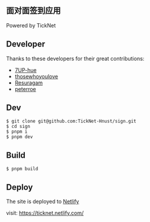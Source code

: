 ## 面对面签到应用

Powered by TickNet

## Developer

Thanks to these developers for their great contributions:

* [7UP-hue](https://github.com/7UP-hue)
* [thosewhoyoulove](https://github.com/thosewhoyoulove)
* [Resuragam](https://github.com/Resuragam)
* [peterroe](https://github.com/peterroe)

## Dev

```shell
$ git clone git@github.com:TickNet-Hnust/sign.git
$ cd sign
$ pnpm i
$ pnpm dev
```

## Build
  
```shell
$ pnpm build
```

## Deploy

The site is deployed to [Netlify](https://app.netlify.com/sites/cheery-kulfi-dbe7e2/overview)

visit: <https://ticknet.netlify.com/>

```shell

```